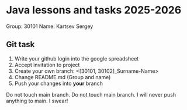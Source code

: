 # Java lessons and tasks 2025-2026

Group: 30101
Name: Kartsev Sergey

## Git task

1. Write your github login into the google spreadsheet
2. Accept invitation to project
3. Create your own branch: <[30101, 30102]\_Surname-Name>
4. Change README.md (Group and name)
5. Push your changes into **your** branch

Do not touch main branch. Do not touch main branch. I will never push anything to main. I swear!
